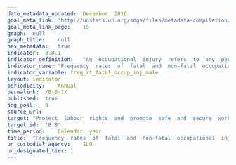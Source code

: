 ```yaml
---	
date_metadata_updated:	December  2016
goal_meta_link:	'http://unstats.un.org/sdgs/files/metadata-compilation/Metadata-Goal-8.pdf'
goal_meta_link_page:	15
graph:	null
graph_title:	null
has_metadata:	true
indicator:	8.8.1
indicator_definition:	"An  occupational  injury  refers  to  any  personal  injury,  disease  or  death  resulting  from  an  occupational  accident,  which  is  an  unexpected  and  unplanned  occurrence,  including  acts  of  violence,  arising  out  of  or  in  connection  with  work  which  results  in  one  or  more  workers  incurring  a  personal  injury,  disease  or  death.  A  fatal  occupational  injury  is  the  result  of  an  occupational  accident  where  death  occurred  within  one  year  from  the  day  of  the  accident,  whereas  non-fatal  occupational  injuries  entail  a  loss  of  working  time.  The  frequency  rates  of  fatal  and  non-fatal  occupational  injury  are  calculated  as  the  number  of  new  cases  of  fatal  and  non-fatal  occupational  injury  during  the  reference  year  respectively,  divided  by  the  total  number  of  hours  worked  by  the  workers  in  the  reference  group  during  the  reference  year,  multiplied  by  1,000,000.  The  time  lost  due  to  occupational  injuries  refers  to  the  total  number  of  calendar  days  during  which  those  persons  temporarily  incapacitated  due  to  occupational  injuries  were  unable  to  work,  excluding  the  day  of  the  accident,  up  to  a  maximum  of  one  year."
indicator_name:	"Frequency  rates  of  fatal  and  non-fatal  occupational  injuries,  by  sex  and  migrant  status"
indicator_variable:	freq_rt_fatal_occup_inj_male
layout:	indicator
periodicity:	Annual
permalink:	/8-8-1/
published:	true
sdg_goal:	8
source_url:	
target:	"Protect  labour  rights  and  promote  safe  and  secure  working  environments  for  all  workers,  including  migrant  workers,  in  particular  women  migrants,  and  those  in  precarious  employment."
target_id:	'8.8'
time_period:	Calendar  year
title:	"Frequency  rates  of  fatal  and  non-fatal  occupational  injuries,  by  sex  and  migrant  status"
un_custodial_agency:	ILO
un_designated_tier:	1
---	
```

